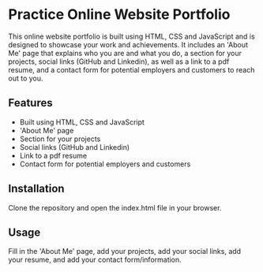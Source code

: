 # Practice Online Website Portfolio

This online website portfolio is built using HTML, CSS and JavaScript and is designed to showcase your work and achievements. It includes an 'About Me' page that explains who you are and what you do, a section for your projects, social links (GitHub and Linkedin), as well as a link to a pdf resume, and a contact form for potential employers and customers to reach out to you. 

## Features

- Built using HTML, CSS and JavaScript
- 'About Me' page
- Section for your projects
- Social links (GitHub and Linkedin)
- Link to a pdf resume
- Contact form for potential employers and customers

## Installation

Clone the repository and open the index.html file in your browser.

## Usage

Fill in the 'About Me' page, add your projects, add your social links, add your resume, and add your contact form/information.
